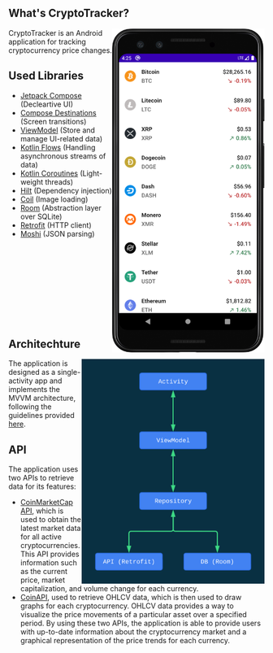 ## What's CryptoTracker?
<img src="https://github.com/Anass001/CryptoTracker/blob/main/main_screen.png" align="right" width="300">

CryptoTracker is an Android application for tracking cryptocurrency price changes.

## Used Libraries
 - [Jetpack Compose](https://developer.android.com/jetpack/compose) (Decleartive UI)
 - [Compose Destinations](https://github.com/raamcosta/compose-destinations) (Screen transitions)
 - [ViewModel](https://developer.android.com/topic/libraries/architecture/viewmodel) (Store and manage UI-related data)
 - [Kotlin Flows](https://developer.android.com/kotlin/flow) (Handling asynchronous streams of data)
 - [Kotlin Coroutines](https://github.com/Kotlin/kotlinx.coroutines) (Light-weight threads)
 - [Hilt](https://dagger.dev/hilt/) (Dependency injection)
 - [Coil](https://github.com/coil-kt/coil) (Image loading)
 - [Room](https://developer.android.com/topic/libraries/architecture/room) (Abstraction layer over SQLite)
 - [Retrofit](https://github.com/square/retrofit) (HTTP client)
 - [Moshi](https://github.com/square/moshi) (JSON parsing)

</br>
</br>
</br>
</br>
</br>
</br>
</br>
</br>
</br>

## Architechture

<img src="https://github.com/Anass001/CryptoTracker/blob/main/architecture.png" align="right" width="360">

The application is designed as a single-activity app and implements the MVVM architecture, following the guidelines provided [here](https://developer.android.com/jetpack/docs/guide).

## API
The application uses two APIs to retrieve data for its features:
- [CoinMarketCap API](https://coinmarketcap.com/api/), which is used to obtain the latest market data for all active cryptocurrencies. This API provides information such as the current price, market capitalization, and volume change for each currency.
- [CoinAPI](https://www.coinapi.io/), used to retrieve OHLCV data, which is then used to draw graphs for each cryptocurrency. OHLCV data provides a way to visualize the price movements of a particular asset over a specified period. 
By using these two APIs, the application is able to provide users with up-to-date information about the cryptocurrency market and a graphical representation of the price trends for each currency.
